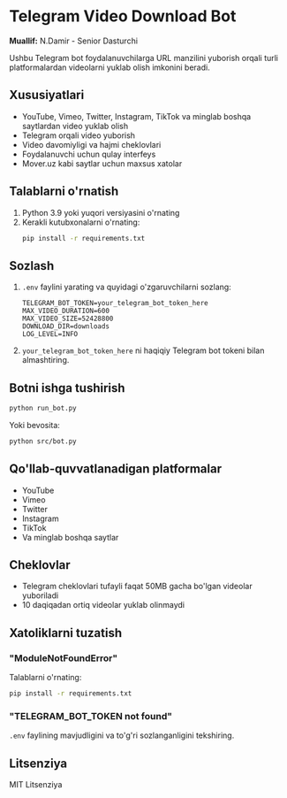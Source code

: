 # Telegram Video Download Bot

**Muallif:** N.Damir - Senior Dasturchi

Ushbu Telegram bot foydalanuvchilarga URL manzilini yuborish orqali turli platformalardan videolarni yuklab olish imkonini beradi.

## Xususiyatlari

- YouTube, Vimeo, Twitter, Instagram, TikTok va minglab boshqa saytlardan video yuklab olish
- Telegram orqali video yuborish
- Video davomiyligi va hajmi cheklovlari
- Foydalanuvchi uchun qulay interfeys
- Mover.uz kabi saytlar uchun maxsus xatolar

## Talablarni o'rnatish

1. Python 3.9 yoki yuqori versiyasini o'rnating
2. Kerakli kutubxonalarni o'rnating:
   ```bash
   pip install -r requirements.txt
   ```

## Sozlash

1. `.env` faylini yarating va quyidagi o'zgaruvchilarni sozlang:
   ```env
   TELEGRAM_BOT_TOKEN=your_telegram_bot_token_here
   MAX_VIDEO_DURATION=600
   MAX_VIDEO_SIZE=52428800
   DOWNLOAD_DIR=downloads
   LOG_LEVEL=INFO
   ```

2. `your_telegram_bot_token_here` ni haqiqiy Telegram bot tokeni bilan almashtiring.

## Botni ishga tushirish

```bash
python run_bot.py
```

Yoki bevosita:

```bash
python src/bot.py
```

## Qo'llab-quvvatlanadigan platformalar

- YouTube
- Vimeo
- Twitter
- Instagram
- TikTok
- Va minglab boshqa saytlar

## Cheklovlar

- Telegram cheklovlari tufayli faqat 50MB gacha bo'lgan videolar yuboriladi
- 10 daqiqadan ortiq videolar yuklab olinmaydi

## Xatoliklarni tuzatish

### "ModuleNotFoundError"

Talablarni o'rnating:
```bash
pip install -r requirements.txt
```

### "TELEGRAM_BOT_TOKEN not found"

`.env` faylining mavjudligini va to'g'ri sozlanganligini tekshiring.

## Litsenziya

MIT Litsenziya
